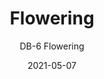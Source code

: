 ---
image_primary: "img/DB-Flowering+Art.jpg"
image_secondary: "img/DB+Flowering+Interior.jpg"
subtitle: "DB-6 Flowering"
tags: 
  - "Wall Coverings"
title: "Flowering"
href: "https://www.areaenvironments.com/order/dmb1-zm4px-mtyae"
designer: "Domitilla Biondi"
category: "Wall Coverings"
manufacturer: "Area Environments"
slug: "/manufacturers/area-environments/wall-coverings/domitilla-biondi-flowering"
date: "2021-05-07"
---
